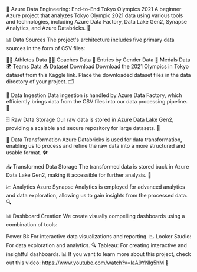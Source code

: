 🌟 Azure Data Engineering: End-to-End Tokyo Olympics 2021
A beginner Azure project that analyzes Tokyo Olympic 2021 data using various tools and technologies, including Azure Data Factory, Data Lake Gen2, Synapse Analytics, and Azure Databricks. 🏅

📊 Data Sources
The project's architecture includes five primary data sources in the form of CSV files:

🏃‍♂️ Athletes Data
🧑‍🏫 Coaches Data
🚻 Entries by Gender Data
🥇 Medals Data
🌍 Teams Data
📥 Dataset Download
Download the 2021 Olympics in Tokyo dataset from this Kaggle link. Place the downloaded dataset files in the data directory of your project. 🗂️

🔄 Data Ingestion
Data ingestion is handled by Azure Data Factory, which efficiently brings data from the CSV files into our data processing pipeline. 🚀

🗄️ Raw Data Storage
Our raw data is stored in Azure Data Lake Gen2, providing a scalable and secure repository for large datasets. 🔐

🔧 Data Transformation
Azure Databricks is used for data transformation, enabling us to process and refine the raw data into a more structured and usable format. 🛠️

📥 Transformed Data Storage
The transformed data is stored back in Azure Data Lake Gen2, making it accessible for further analysis. 📂

📈 Analytics
Azure Synapse Analytics is employed for advanced analytics and data exploration, allowing us to gain insights from the processed data. 🔍

📊 Dashboard Creation
We create visually compelling dashboards using a combination of tools:

Power BI: For interactive data visualizations and reporting. 📉
Looker Studio: For data exploration and analytics. 🔍
Tableau: For creating interactive and insightful dashboards. 📊
If you want to learn more about this project, check out this video: https://www.youtube.com/watch?v=IaA9YNlg5hM 🎥
